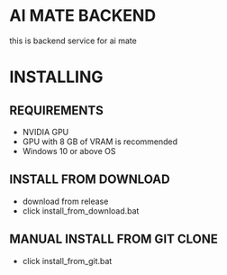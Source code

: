 # AI MATE BACKEND
this is backend service for ai mate

# INSTALLING
## REQUIREMENTS
- NVIDIA GPU
- GPU with 8 GB of VRAM is recommended
- Windows 10 or above OS
## INSTALL FROM DOWNLOAD
- download from release
- click install_from_download.bat
## MANUAL INSTALL FROM GIT CLONE
- click install_from_git.bat

